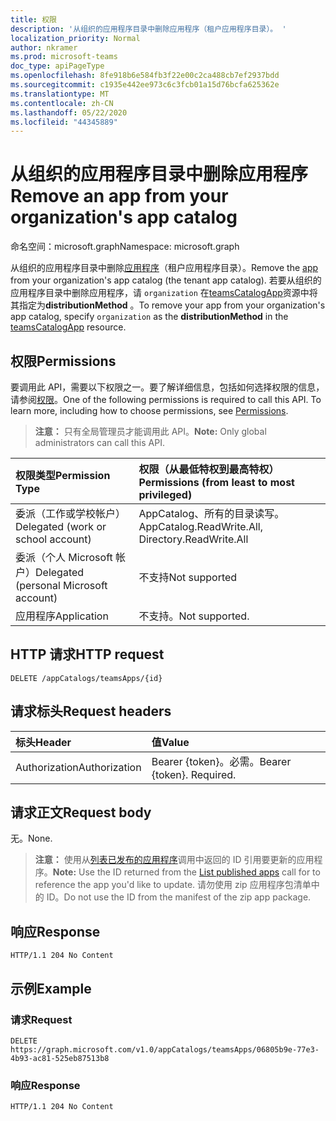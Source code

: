 ```yaml
---
title: 权限
description: '从组织的应用程序目录中删除应用程序（租户应用程序目录）。 '
localization_priority: Normal
author: nkramer
ms.prod: microsoft-teams
doc_type: apiPageType
ms.openlocfilehash: 8fe918b6e584fb3f22e00c2ca488cb7ef2937bdd
ms.sourcegitcommit: c1935e442ee973c6c3fcb01a15d76bcfa625362e
ms.translationtype: MT
ms.contentlocale: zh-CN
ms.lasthandoff: 05/22/2020
ms.locfileid: "44345889"
---
```

# <a name="remove-an-app-from-your-organizations-app-catalog"></a><span data-ttu-id="9785e-103">从组织的应用程序目录中删除应用程序</span><span class="sxs-lookup"><span data-stu-id="9785e-103">Remove an app from your organization's app catalog</span></span>

<span data-ttu-id="9785e-104">命名空间：microsoft.graph</span><span class="sxs-lookup"><span data-stu-id="9785e-104">Namespace: microsoft.graph</span></span>



<span data-ttu-id="9785e-105">从组织的应用程序目录中删除[应用程序](../resources/teamsapp.md)（租户应用程序目录）。</span><span class="sxs-lookup"><span data-stu-id="9785e-105">Remove the [app](../resources/teamsapp.md) from your organization's app catalog (the tenant app catalog).</span></span> <span data-ttu-id="9785e-106">若要从组织的应用程序目录中删除应用程序，请 `organization` 在[teamsCatalogApp](../resources/teamsapp.md)资源中将其指定为**distributionMethod** 。</span><span class="sxs-lookup"><span data-stu-id="9785e-106">To remove your app from your organization's app catalog, specify `organization` as the **distributionMethod** in the [teamsCatalogApp](../resources/teamsapp.md) resource.</span></span>

## <a name="permissions"></a><span data-ttu-id="9785e-107">权限</span><span class="sxs-lookup"><span data-stu-id="9785e-107">Permissions</span></span>

<span data-ttu-id="9785e-p102">要调用此 API，需要以下权限之一。要了解详细信息，包括如何选择权限的信息，请参阅[权限](https://developer.microsoft.com/graph/docs/concepts/permissions_reference)。</span><span class="sxs-lookup"><span data-stu-id="9785e-p102">One of the following permissions is required to call this API. To learn more, including how to choose permissions, see [Permissions](https://developer.microsoft.com/graph/docs/concepts/permissions_reference).</span></span>

><span data-ttu-id="9785e-110">**注意：** 只有全局管理员才能调用此 API。</span><span class="sxs-lookup"><span data-stu-id="9785e-110">**Note:** Only global administrators can call this API.</span></span> 

| <span data-ttu-id="9785e-111">权限类型</span><span class="sxs-lookup"><span data-stu-id="9785e-111">Permission Type</span></span>                        | <span data-ttu-id="9785e-112">权限（从最低特权到最高特权）</span><span class="sxs-lookup"><span data-stu-id="9785e-112">Permissions (from least to most privileged)</span></span>|
|:----------------------------------     |:-------------|
| <span data-ttu-id="9785e-113">委派（工作或学校帐户）</span><span class="sxs-lookup"><span data-stu-id="9785e-113">Delegated (work or school account)</span></span>     | <span data-ttu-id="9785e-114">AppCatalog、所有的目录读写。</span><span class="sxs-lookup"><span data-stu-id="9785e-114">AppCatalog.ReadWrite.All, Directory.ReadWrite.All</span></span> |
| <span data-ttu-id="9785e-115">委派（个人 Microsoft 帐户）</span><span class="sxs-lookup"><span data-stu-id="9785e-115">Delegated (personal Microsoft account)</span></span> | <span data-ttu-id="9785e-116">不支持</span><span class="sxs-lookup"><span data-stu-id="9785e-116">Not supported</span></span>|
| <span data-ttu-id="9785e-117">应用程序</span><span class="sxs-lookup"><span data-stu-id="9785e-117">Application</span></span>                            | <span data-ttu-id="9785e-118">不支持。</span><span class="sxs-lookup"><span data-stu-id="9785e-118">Not supported.</span></span> |

## <a name="http-request"></a><span data-ttu-id="9785e-119">HTTP 请求</span><span class="sxs-lookup"><span data-stu-id="9785e-119">HTTP request</span></span>
<!-- { "blockType": "ignored" } -->
```http
DELETE /appCatalogs/teamsApps/{id}
```

## <a name="request-headers"></a><span data-ttu-id="9785e-120">请求标头</span><span class="sxs-lookup"><span data-stu-id="9785e-120">Request headers</span></span>

| <span data-ttu-id="9785e-121">标头</span><span class="sxs-lookup"><span data-stu-id="9785e-121">Header</span></span>        | <span data-ttu-id="9785e-122">值</span><span class="sxs-lookup"><span data-stu-id="9785e-122">Value</span></span>           |
|:--------------|:--------------  |
| <span data-ttu-id="9785e-123">Authorization</span><span class="sxs-lookup"><span data-stu-id="9785e-123">Authorization</span></span> | <span data-ttu-id="9785e-p103">Bearer {token}。必需。</span><span class="sxs-lookup"><span data-stu-id="9785e-p103">Bearer {token}. Required.</span></span>  |

## <a name="request-body"></a><span data-ttu-id="9785e-126">请求正文</span><span class="sxs-lookup"><span data-stu-id="9785e-126">Request body</span></span>

<span data-ttu-id="9785e-127">无。</span><span class="sxs-lookup"><span data-stu-id="9785e-127">None.</span></span>

><span data-ttu-id="9785e-128">**注意：** 使用从[列表已发布的应用程序](./teamsapp-list.md)调用中返回的 ID 引用要更新的应用程序。</span><span class="sxs-lookup"><span data-stu-id="9785e-128">**Note:** Use the ID returned from the [List published apps](./teamsapp-list.md) call for to reference the app you'd like to update.</span></span> <span data-ttu-id="9785e-129">请勿使用 zip 应用程序包清单中的 ID。</span><span class="sxs-lookup"><span data-stu-id="9785e-129">Do not use the ID from the manifest of the zip app package.</span></span>

## <a name="response"></a><span data-ttu-id="9785e-130">响应</span><span class="sxs-lookup"><span data-stu-id="9785e-130">Response</span></span>

```
HTTP/1.1 204 No Content
```

## <a name="example"></a><span data-ttu-id="9785e-131">示例</span><span class="sxs-lookup"><span data-stu-id="9785e-131">Example</span></span>

### <a name="request"></a><span data-ttu-id="9785e-132">请求</span><span class="sxs-lookup"><span data-stu-id="9785e-132">Request</span></span>

```http
DELETE https://graph.microsoft.com/v1.0/appCatalogs/teamsApps/06805b9e-77e3-4b93-ac81-525eb87513b8
```

### <a name="response"></a><span data-ttu-id="9785e-133">响应</span><span class="sxs-lookup"><span data-stu-id="9785e-133">Response</span></span>

```http
HTTP/1.1 204 No Content
```
